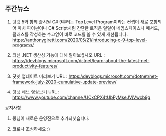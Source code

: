 ## 주간뉴스

1) 닷넷 5와 함께 출시될 C# 9부터는 Top Level Program이라는 컨셉이 새로 포함되어 마치 파이썬이나 C# Script처럼 
간단한 로직은 일일이 네임스페이스나 메서드, 클래스를 작성하는 수고없이 바로 코드를 쓸 수 있게 개선됩니다.
https://anthonygiretti.com/2020/06/21/introducing-c-9-top-level-programs/

2) 최신 .NET 생산성 기능에 대해 알아보십시오
URL : https://devblogs.microsoft.com/dotnet/learn-about-the-latest-net-productivity-features/

3) 닷넷 업데이트 미리보기
URL : https://devblogs.microsoft.com/dotnet/net-framework-july-2020-cumulative-update-preview/

4) 닷넷 데브 영상보기 
URL : https://www.youtube.com/channel/UCxCPX4tUbFyMseJVjVwcb9g



공지사항 
1) 쫑님이 새로운 운영진으로 추가되셧습니다.

2) 코로나 조심하세요 :)

